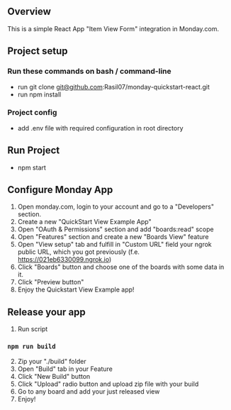 ## Overview

This is a simple React App "Item View Form" integration in Monday.com.

## Project setup

### Run these commands on bash / command-line

- run git clone git@github.com:Rasil07/monday-quickstart-react.git
- run npm install

### Project config

- add .env file with required configuration in root directory

## Run Project

- npm start

## Configure Monday App

1. Open monday.com, login to your account and go to a "Developers" section.
2. Create a new "QuickStart View Example App"
3. Open "OAuth & Permissions" section and add "boards:read" scope
4. Open "Features" section and create a new "Boards View" feature
5. Open "View setup" tab and fulfill in "Custom URL" field your ngrok public URL, which you got previously (f.e. https://021eb6330099.ngrok.io)
6. Click "Boards" button and choose one of the boards with some data in it.
7. Click "Preview button"
8. Enjoy the Quickstart View Example app!

## Release your app

1. Run script

### `npm run build`

2. Zip your "./build" folder
3. Open "Build" tab in your Feature
4. Click "New Build" button
5. Click "Upload" radio button and upload zip file with your build
6. Go to any board and add your just released view
7. Enjoy!

